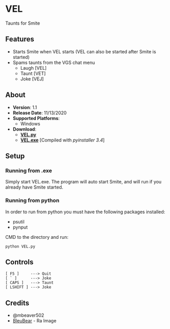 # VEL
Taunts for Smite
## Features
- Starts Smite when VEL starts (VEL can also be started after Smite is started)
- Spams taunts from the VGS chat menu
    - Laugh [VEL]
    - Taunt [VET]
    - Joke [VEJ]
## About
- __Version__: 1.1
- __Release Date__: 11/13/2020
- __Supported Platforms__:
    - Windows
- __Download__:
    - __[VEL.py](https://raw.githubusercontent.com/cyoung502/VEL/main/VEL.py)__
    - __[VEL.exe](https://github.com/cyoung502/VEL/raw/main/dist/VEL.exe)__ [Compiled with _pyinstaller 3.4_]
## Setup
### Running from .exe
Simply start VEL.exe. The program will auto start Smite, and will run if you already have Smite started.
### Running from python
In order to run from python you must have the following packages installed:
- psutil
- pynput

CMD to the directory and run:

    python VEL.py
## Controls
    [ F5 ]     ---> Quit
    [ ` ]      ---> Joke
    [ CAPS ]   ---> Taunt
    [ LSHIFT ] ---> Joke
## Credits
- @mbeaver502
- [BleuBear](https://www.deviantart.com/bleubear) - Ra Image
